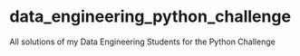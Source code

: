 # data_engineering_python_challenge
All solutions of my Data Engineering Students for the Python Challenge
